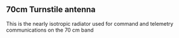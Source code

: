 ## 70cm Turnstile antenna

This is the nearly isotropic radiator used for command and telemetry communications on the 70 cm band

